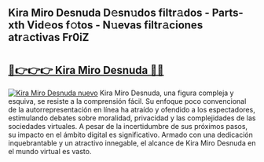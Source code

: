## Kira Miro Desnuda D𝚎sn𝚞dos filtr𝚊dos - Parts-xth Vid𝚎os f𝚘tos - N𝚞evas filtr𝚊ciones atr𝚊ctivas Fr0iZ

# <h2><a href="http://mbe0a05.tromn.icu/?c=Kira+Miro+Desnuda">🔗👉👉👉 Kira Miro Desnuda 🔗🔗</a></h2>

[![Kira Miro Desnuda nuevo](https://i.imgur.com/pEAQMta.gif)](http://mbe0a05.tromn.icu/?c=Kira+Miro+Desnuda)
Kira Miro Desnuda, una figura compleja y esquiva, se resiste a la comprensión fácil. Su enfoque poco convencional de la autorrepresentación en línea ha atraído y ofendido a los espectadores, estimulando debates sobre moralidad, privacidad y las complejidades de las sociedades virtuales. A pesar de la incertidumbre de sus próximos pasos, su impacto en el ámbito digital es significativo. Armado con una dedicación inquebrantable y un atractivo innegable, el alcance de Kira Miro Desnuda en el mundo virtual es vasto.
